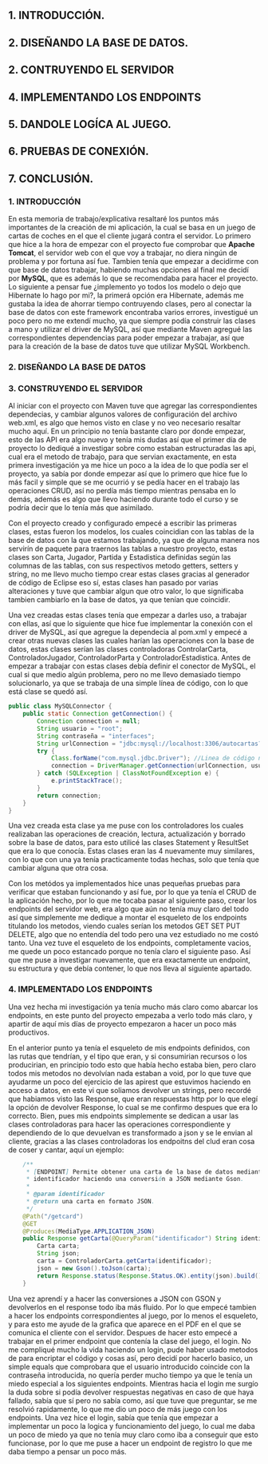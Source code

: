 ## 1. INTRODUCCIÓN.
## 2. DISEÑANDO LA BASE DE DATOS.
## 2. CONTRUYENDO EL SERVIDOR
## 4. IMPLEMENTANDO LOS ENDPOINTS
## 5. DANDOLE LOGÍCA AL JUEGO.
## 6. PRUEBAS DE CONEXIÓN.
## 7. CONCLUSIÓN.

### 1. INTRODUCCIÓN

En esta memoria de trabajo/explicativa resaltaré los puntos más importantes de la creación de mi aplicación, la cual se basa en un juego de cartas de coches en el que el cliente jugará contra el servidor. Lo primero que hice a la hora de empezar con el proyecto fue comprobar que **Apache Tomcat**, el servidor web con el que voy a trabajar, no diera ningún de problema y por fortuna así fue. Tambien tenía que empezar a decidirme con que base de datos trabajar, habiendo muchas opciones al final me decidí por **MySQL**, que es además lo que se recomendaba para hacer el proyecto. Lo siguiente a pensar fue ¿implemento yo todos los modelo o dejo que Hibernate lo hago por mi?, la primerá opción era Hibernate, además me gustaba la idea de ahorrar tiempo contruyendo clases, pero al conectar la base de datos con este framework encontraba varios errores, investigué un poco pero no me extendí mucho, ya que siempre podía construir las clases a mano y utilizar el driver de MySQL, así que mediante Maven agregué las correspondientes dependencias para poder empezar a trabajar, así que para la creación de la base de datos tuve que utilizar MySQL Workbench.

### 2. DISEÑANDO LA BASE DE DATOS 

### 3. CONSTRUYENDO EL SERVIDOR

Al iniciar con el proyecto con Maven tuve que agregar las correspondientes dependecias, y cambiar algunos valores de configuración del archivo web.xml, es algo que hemos visto en clase y no veo necesario resaltar mucho aquí. En un principio no tenía bastante claro por donde empezar, esto de las API era algo nuevo y tenía mis dudas así que el primer día de proyecto lo dediqué a investigar sobre como estaban estructuradas las api, cual era el metodo de trabajo, para que servian exactamente, en esta primera investigación ya me hice un poco a la idea de lo que podía ser el proyecto, ya sabía por donde empezar así que lo primero que hice fue lo más facil y simple que se me ocurrió y se pedía hacer en el trabajo las operaciones CRUD, así no perdía más tiempo mientras pensaba en lo demás, además es algo que llevo haciendo durante todo el curso y se podría decir que lo tenía más que asimilado.   

Con el proyecto creado y configurado empecé a escribir las primeras clases, estas fueron los modelos, los cuales coincidian con las tablas de la base de datos con la que estamos trabajando, ya que de alguna manera nos servirín de paquete para traernos las tablas a nuestro proyecto, estas clases son Carta, Jugador, Partida y Estadistica definidas según las columnas de las tablas, con sus respectivos metodo getters, setters y string, no me llevo mucho tiempo crear estas clases gracias al generador de código de Eclipse eso sí, estas clases han pasado por varias alteraciones y tuve que cambiar algun que otro valor, lo que significaba tambien cambiarlo en la base de datos, ya que tenían que coincidir.

Una vez creadas estas clases tenía que empezar a darles uso, a trabajar con ellas, así que lo siguiente que hice fue implementar la conexión con el driver de MySQL, así que agregue la dependecia al pom.xml y empecé a crear otras nuevas clases las cuales harían las operaciones con la base de datos, estas clases serían las clases controladoras ControlarCarta, ControladorJugador, ControladorParta y ControladorEstadistica. Antes de empezar a trabajar con estas clases debía definir el conector de MySQL, el cual si que medio algún problema, pero no me llevo demasiado tiempo solucionarlo, ya que se trabaja de una simple línea de código, con lo que está clase se quedó así.

```java
public class MySQLConnector {
	public static Connection getConnection() {
		Connection connection = null;
		String usuario = "root";
		String contraseña = "interfaces";
		String urlConnection = "jdbc:mysql://localhost:3306/autocartas?serverTimezone=UTC"; // Puerto por defecto: 3306											
		try {
			Class.forName("com.mysql.jdbc.Driver"); //Linea de código necesaria para una correcta conexión
			connection = DriverManager.getConnection(urlConnection, usuario, contraseña);
		} catch (SQLException | ClassNotFoundException e) {
			e.printStackTrace();
		}
		return connection;
	}
}

```
Una vez creada esta clase ya me puse con los controladores los cuales realizaban las operaciones de creación, lectura, actualización y borrado sobre la base de datos, para esto utilicé las clases Statement y ResultSet que era lo que conocía. Estas clases eran las 4 nuevamente muy similares, con lo que con una ya tenía practicamente todas hechas, solo que tenía que cambiar alguna que otra cosa.

Con los metódos ya implementados hice unas pequeñas pruebas para verificar que estaban funcionando y así fue, por lo que ya tenía el CRUD de la aplicación hecho, por lo que me tocaba pasar al siguiente paso, crear los endpoints del servidor web, era algo que aún no tenía muy claro del todo así que simplemente me dedique a montar el esqueleto de los endpoints titulando los metodos, viendo cuales serían los metodos GET SET PUT DELETE, algo que no entendía del todo pero una vez estudiado no me costó tanto. Una vez tuve el esqueleto de los endpoints, completamente vacios, me quede un poco estancado porque no tenía claro el siguiente paso. Así que me puse a investigar nuevamente, que era exactamente un endpoint, su estructura y que debía contener, lo que nos lleva al siguiente apartado.

### 4. IMPLEMENTADO LOS ENDPOINTS

Una vez hecha mi investigación ya tenía mucho más claro como abarcar los endpoints, en este punto del proyecto empezaba a verlo todo más claro, y apartir de aquí mis días de proyecto empezaron a hacer un poco más productivos. 

En el anterior punto ya tenía el esqueleto de mis endpoints definidos, con las rutas que tendrían, y el tipo que eran, y si consumirian recursos o los producirian, en principio todo esto que había hecho estaba bien, pero claro todos mis metodos no devolvían nada estaban a void, por lo que tuve que ayudarme un poco del ejercicio de las apirest que estuvimos haciendo en acceso a datos, en este vi que soliamos devolver un strings, pero recordé que habiamos visto las Response, que eran respuestas http por lo que elegí la opción de devolver Response, lo cual se me confirmo despues que era lo correcto. Bien, pues mis endpoints simplemente se dedican a usar las clases controladoras para hacer las operaciones correspondiente y dependiendo de lo que devuelvan es transformado a json y se le envian al cliente, gracias a las clases controladoras los endpoitns del clud eran cosa de coser y cantar, aquí un ejemplo:

```java
	/**
	 * [ENDPOINT] Permite obtener una carta de la base de datos mediante su
	 * identificador haciendo una conversión a JSON mediante Gson.
	 * 
	 * @param identificador
	 * @return una carta en formato JSON.
	 */
	@Path("/getcard")
	@GET
	@Produces(MediaType.APPLICATION_JSON)
	public Response getCarta(@QueryParam("identificador") String identificador) {
		Carta carta;
		String json;
		carta = ControladorCarta.getCarta(identificador);
		json = new Gson().toJson(carta);
		return Response.status(Response.Status.OK).entity(json).build();
	}
```



Una vez aprendí y a hacer las conversiones a JSON con GSON y devolverlos en el response todo iba más fluido. Por lo que empecé tambien a hacer los endpoints correspondientes al juego, por lo menos el esqueleto, y para esto me ayude de la grafica que aparece en el PDF en el que se comunica el cliente con el servidor. Despues de hacer esto empecé a trabajar en el primer endpoint que contenía la clase del juego, el login. No me compliqué mucho la vida haciendo un login, pude haber usado metodos de para encriptar el código y cosas así, pero decidí por hacerlo basico, un simple equals que comprobara que el usuario introducido coincide con la contraseña introducida, no quería perder mucho tiempo ya que le tenía un miedo especial a los siguientes endpoints. Mientras hacia el login me surgío la duda sobre si podía devolver respuestas negativas en caso de que haya fallado, sabía que sí pero no sabía como, así que tuve que preguntar, se me resolvió rapidamente, lo que me dio un poco de más juego con los endpoints. Una vez hice el login, sabía que tenía que empezar a implementar un poco la logica y funcionamiento del juego, lo cual me daba un poco de miedo ya que no tenía muy claro como iba a conseguir que esto funcionase, por lo que me puse a hacer un endpoint de registro lo que me daba tiempo a pensar un poco más. 





